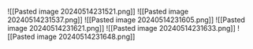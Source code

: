 ![[Pasted image 20240514231521.png]]
![[Pasted image 20240514231537.png]]
![[Pasted image 20240514231605.png]]
![[Pasted image 20240514231621.png]]
![[Pasted image 20240514231633.png]]
![[Pasted image 20240514231648.png]]
